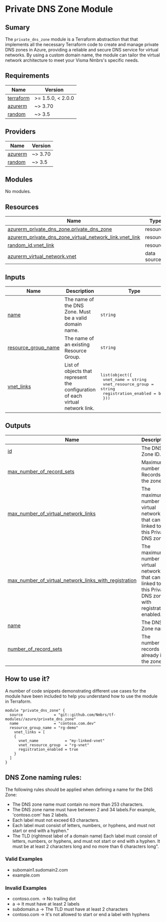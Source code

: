 # Private DNS Zone Module

## Sumary

The `private_dns_zone` module is a Terraform abstraction that that implements all the necessary
Terraform code to create and manage private DNS zones in Azure, providing a reliable and secure DNS service for virtual networks. By using a custom domain name, the module can tailor the virtual network architecture to meet your Visma Nmbrs's specific needs.

## Requirements

| Name | Version |
|------|---------|
| <a name="requirement_terraform"></a> [terraform](#requirement\_terraform) | >= 1.5.0, < 2.0.0 |
| <a name="requirement_azurerm"></a> [azurerm](#requirement\_azurerm) | ~> 3.70 |
| <a name="requirement_random"></a> [random](#requirement\_random) | ~> 3.5 |

## Providers

| Name | Version |
|------|---------|
| <a name="provider_azurerm"></a> [azurerm](#provider\_azurerm) | ~> 3.70 |
| <a name="provider_random"></a> [random](#provider\_random) | ~> 3.5 |

## Modules

No modules.

## Resources

| Name | Type |
|------|------|
| [azurerm_private_dns_zone.private_dns_zone](https://registry.terraform.io/providers/hashicorp/azurerm/latest/docs/resources/private_dns_zone) | resource |
| [azurerm_private_dns_zone_virtual_network_link.vnet_link](https://registry.terraform.io/providers/hashicorp/azurerm/latest/docs/resources/private_dns_zone_virtual_network_link) | resource |
| [random_id.vnet_link](https://registry.terraform.io/providers/hashicorp/random/latest/docs/resources/id) | resource |
| [azurerm_virtual_network.vnet](https://registry.terraform.io/providers/hashicorp/azurerm/latest/docs/data-sources/virtual_network) | data source |

## Inputs

| Name | Description | Type | Default | Required |
|------|-------------|------|---------|:--------:|
| <a name="input_name"></a> [name](#input\_name) | The name of the DNS Zone. Must be a valid domain name. | `string` | n/a | yes |
| <a name="input_resource_group_name"></a> [resource\_group\_name](#input\_resource\_group\_name) | The name of an existing Resource Group. | `string` | n/a | yes |
| <a name="input_vnet_links"></a> [vnet\_links](#input\_vnet\_links) | List of objects that represent the configuration of each virtual network link. | <pre>list(object({<br>    vnet_name            = string<br>    vnet_resource_group  = string<br>    registration_enabled = bool<br>  }))</pre> | `[]` | no |

## Outputs

| Name | Description |
|------|-------------|
| <a name="output_id"></a> [id](#output\_id) | The DNS Zone ID. |
| <a name="output_max_number_of_record_sets"></a> [max\_number\_of\_record\_sets](#output\_max\_number\_of\_record\_sets) | Maximum number of Records in the zone. |
| <a name="output_max_number_of_virtual_network_links"></a> [max\_number\_of\_virtual\_network\_links](#output\_max\_number\_of\_virtual\_network\_links) | The maximum number of virtual networks that can be linked to this Private DNS zone. |
| <a name="output_max_number_of_virtual_network_links_with_registration"></a> [max\_number\_of\_virtual\_network\_links\_with\_registration](#output\_max\_number\_of\_virtual\_network\_links\_with\_registration) | The maximum number of virtual networks that can be linked to this Private DNS zone with registration enabled. |
| <a name="output_name"></a> [name](#output\_name) | The DNS Zone name. |
| <a name="output_number_of_record_sets"></a> [number\_of\_record\_sets](#output\_number\_of\_record\_sets) | The number of records already in the zone. |

## How to use it?

A number of code snippets demonstrating different use cases for the module have been included to help you understand how to use the module in Terraform.

```hcl
module "private_dns_zone" {
  source              = "git::github.com/Nmbrs/tf-modules//azure/private_dns_zone"
  name                = "contoso.com.dev"
  resource_group_name = "rg-demo"
    vnet_links = [
    {
      vnet_name            = "my-linked-vnet"
      vnet_resource_group  = "rg-vnet"
      registration_enabled = true
    }
  ]
}
```

## DNS Zone naming rules:

The following rules should be applied when defining a name for the DNS Zone:

- The DNS zone name must contain no more than 253 characters.
- The DNS zone name must have between 2 and 34 labels.For example, 'contoso.com' has 2 labels.
- Each label must not exceed 63 characters.
- Each label must consist of letters, numbers, or hyphens, and must not start or end with a hyphen."
- The TLD (rightmost label of a domain name) Each label must consist of letters, numbers, or hyphens, and must not start or end with a hyphen. It must be at least 2 characters long and no more than 6 characters long".

### Valid Examples

- subomain1.sudomain2.com
- example.com

### Invalid Examples

- contoso.com. -> No trailing dot
- a -> It must have at least 2 labels
- subdomain.a -> The TLD must have at least 2 characters
- contoso.com -> It's not allowed to start or end a label with hyphens
